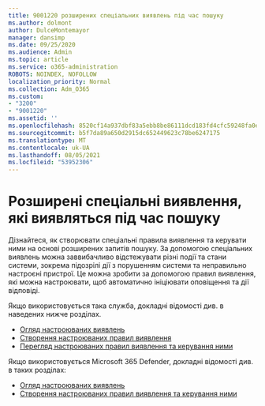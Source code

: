 ```yaml
---
title: 9001220 розширених спеціальних виявлень під час пошуку
ms.author: dolmont
author: DulceMontemayor
manager: dansimp
ms.date: 09/25/2020
ms.audience: Admin
ms.topic: article
ms.service: o365-administration
ROBOTS: NOINDEX, NOFOLLOW
localization_priority: Normal
ms.collection: Adm_O365
ms.custom:
- "3200"
- "9001220"
ms.assetid: ''
ms.openlocfilehash: 8520cf14a937dbf83a5ebb8be86111dcd183fd4cfc59248fa0ec3a1e2685714f
ms.sourcegitcommit: b5f7da89a650d2915dc652449623c78be6247175
ms.translationtype: MT
ms.contentlocale: uk-UA
ms.lasthandoff: 08/05/2021
ms.locfileid: "53952306"
---
```

# <a name="advanced-hunting-custom-detections"></a>Розширені спеціальні виявлення, які виявляться під час пошуку

Дізнайтеся, як створювати спеціальні правила виявлення та керувати ними на основі розширених запитів пошуку. За допомогою спеціальних виявлень можна заввибачливо відстежувати різні події та стани системи, зокрема підозрілі дії з порушенням системи та неправильно настроєні пристрої. Це можна зробити за допомогою правил виявлення, які можна настроювати, щоб автоматично ініціювати оповіщення та дії відповіді.
  
Якщо використовується така служба, докладні відомості див. в наведених нижче розділах. 
- [Огляд настроюваних виявлень](/windows/security/threat-protection/microsoft-defender-atp/overview-custom-detections)
- [Створення настроюваних правил виявлення](/windows/security/threat-protection/microsoft-defender-atp/custom-detection-rules)
- [Перегляд настроюваних правил виявлення та керування ними](/windows/security/threat-protection/microsoft-defender-atp/custom-detections-manage)

Якщо використовується Microsoft 365 Defender, докладні відомості див. в таких розділах: 
- [Огляд настроюваних виявлень](/microsoft-365/security/mtp/custom-detections-overview)
- [Створення настроюваних правил виявлення та керування ними](/microsoft-365/security/mtp/custom-detection-rules)
